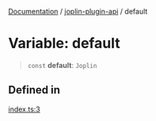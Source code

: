 [Documentation](../../packages.md) / [joplin-plugin-api](../index.md) / default

# Variable: default

> `const` **default**: `Joplin`

## Defined in

[index.ts:3](https://github.com/rxliuli/joplin-utils/blob/856dd8cbf75fe71932485581a99ca0e4ebcdd5e8/packages/joplin-plugin-api/src/index.ts#L3)
